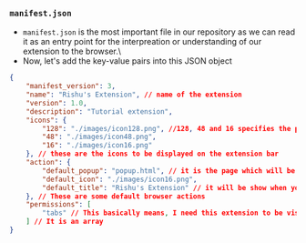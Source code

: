 ### `manifest.json`
- `manifest.json` is the most important file in our repository as we can read it as an entry point for the interpreation or understanding of our extension to the browser.\
- Now, let's add the key-value pairs into this JSON object

```json
{
    "manifest_version": 3, 
    "name": "Rishu's Extension", // name of the extension
    "version": 1.0,
    "description": "Tutorial extension",
    "icons": {
        "128": "./images/icon128.png", //128, 48 and 16 specifies the pixels here
        "48": "./images/icon48.png",
        "16": "./images/icon16.png"
    }, // these are the icons to be displayed on the extension bar
    "action": {
        "default_popup": "popup.html", // it is the page which will be popping up when you will click on the icon
        "default_icon": "./images/icon16.png",
        "default_title": "Rishu's Extension" // it will be show when you will hover over the icon
    }, // These are some default browser actions
    "permissions": [
        "tabs" // This basically means, I need this extension to be visible or displayed on every tab
    ] // It is an array
}
```


